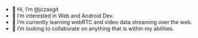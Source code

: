 - 👋 Hi, I’m @jczasgit
- 👀 I’m interested in Web and Android Dev.
- 🌱 I’m currently learning webRTC and video data streaming over the web.
- 💞️ I’m looking to collaborate on anything that is within my abilities.

<!---
jczasgit/jczasgit is a ✨ special ✨ repository because its `README.md` (this file) appears on your GitHub profile.
You can click the Preview link to take a look at your changes.
--->

